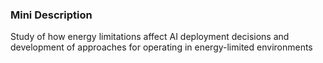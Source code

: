 ### Mini Description

Study of how energy limitations affect AI deployment decisions and development of approaches for operating in energy-limited environments
